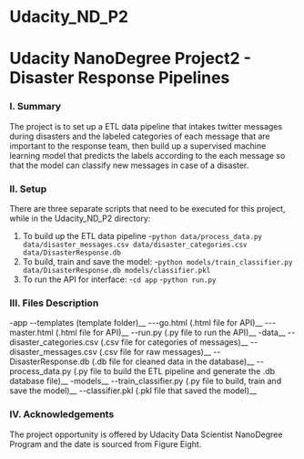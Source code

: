 # Udacity_ND_P2
# Udacity NanoDegree Project2 - Disaster Response Pipelines

### I. Summary

The project is to set up a ETL data pipeline that intakes twitter messages during disasters and the labeled categories of each message that are important to the response team, then build up a supervised machine learning model that predicts the labels according to the each message so that the model can classify new messages in case of a disaster. 

### II. Setup

There are three separate scripts that need to be executed for this project, while in the Udacity_ND_P2 directory:
1. To build up the ETL data pipeline
-`python data/process_data.py data/disaster_messages.csv data/disaster_categories.csv data/DisasterResponse.db`
2. To build, train and save the model:
-`python models/train_classifier.py data/DisasterResponse.db models/classifier.pkl`
3. To run the API for interface:
-`cd app`
-`python run.py`

### III. Files Description

-app
--templates                 (template folder)__
---go.html                  (.html file for API)__
---master.html              (.html file for API)__
--run.py                    (.py file to run the API)__
-data__
--disaster_categories.csv   (.csv file for categories of messages)__
--disaster_messages.csv     (.csv file for raw messages)__
--DisasterResponse.db       (.db file for cleaned data in the database)__
--process_data.py           (.py file to build the ETL pipeline and generate the .db database file)__
-models__
--train_classifier.py       (.py file to build, train and save the model)__
--classifier.pkl            (.pkl file that saved the model)__

### IV. Acknowledgements
The project opportunity is offered by Udacity Data Scientist NanoDegree Program and the date is sourced from Figure Eight.
